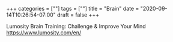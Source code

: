 +++
categories = [""]
tags = [""]
title = "Brain"
date = "2020-09-14T10:26:54-07:00"
draft = false
+++

Lumosity Brain Training: Challenge & Improve Your Mind
https://www.lumosity.com/en/
